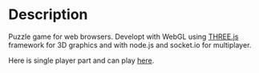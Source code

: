 Description
=======================

Puzzle game for web browsers. Developt with WebGL using [THREE.js](https://github.com/mrdoob/three.js) framework for 3D graphics and with node.js and socket.io for multiplayer.

Here is single player part and can play [here](http://hangorn.github.io/MagneticPuzzleCube/).


